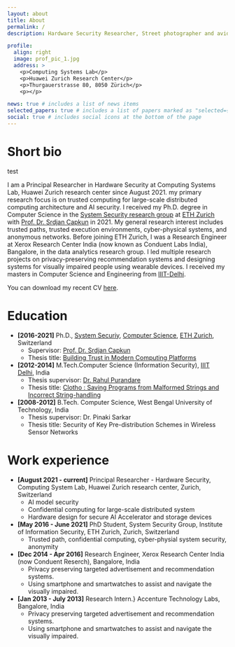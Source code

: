 ```yaml
---
layout: about
title: About
permalink: /
description: Hardware Security Researcher, Street photographer and avid traveller

profile:
  align: right
  image: prof_pic_1.jpg
  address: >
    <p>Computing Systems Lab</p>
    <p>Huawei Zurich Research Center</p>
    <p>Thurgauerstrasse 80, 8050 Zürich</p>
    <p></p>

news: true # includes a list of news items
selected_papers: true # includes a list of papers marked as "selected={true}"
social: true # includes social icons at the bottom of the page
---
```


# Short bio

test

I am a Principal Researcher in Hardware Security at Computing Systems Lab, Huawei Zurich research center since August 2021. my primary research focus is on trusted computing for large-scale distributed computing architecture and AI security.
I received my Ph.D. degree in Computer Science in the [System Security research group](https://syssec.ethz.ch/) at [ETH Zurich](https://ethz.ch/en.html) with [Prof. Dr. Srdjan Capkun](https://syssec.ethz.ch/people/capkun.html) in 2021. My general research interest includes trusted paths, trusted execution environments, cyber-physical systems, and anonymous networks. Before joining ETH Zurich, I was a Research Engineer at Xerox Research Center India (now known as Conduent Labs India), Bangalore, in the data analytics research group. I led multiple research projects on privacy-preserving recommendation systems and designing systems for visually impaired people using wearable devices. I received my masters in Computer Science and Engineering from [IIIT-Delhi](https://www.iiitd.ac.in/).

You can download my recent CV [here](assets/img/CV_long.pdf).

# Education

- **[2016-2021]** Ph.D., [System Securiy](https://syssec.ethz.ch/), [Computer Science](https://inf.ethz.ch/), [ETH Zurich](https://ethz.ch/en.html), Switzerland
  - Supervisor: [Prof. Dr. Srdjan Capkun](https://syssec.ethz.ch/people/capkun.html)
  - Thesis title: [Building Trust in Modern Computing Platforms](https://www.research-collection.ethz.ch/handle/20.500.11850/487786)
- **[2012-2014]** M.Tech.Computer Science (Information Security), [IIIT Delhi](https://www.iiitd.ac.in/), India
  - Thesis supervisor: [Dr. Rahul Purandare](https://www.iiitd.edu.in/~purandare/)
  - Thesis title: [Clotho : Saving Programs from Malformed Strings and Incorrect String-handling](https://repository.iiitd.edu.in/jspui/handle/123456789/203)
- **[2008-2012]** B.Tech. Computer Science, West Bengal University of Technology, India
  - Thesis supervisor: Dr. Pinaki Sarkar
  - Thesis title: Security of Key Pre-distribution Schemes in Wireless Sensor Networks

# Work experience

- **[August 2021 - current]** Principal Researcher - Hardware Security, Computing System Lab, Huawei Zurich research center, Zurich, Switzerland
  - AI model security
  - Confidential computing for large-scale distributed system
  - Hardware design for secure AI Accelerator and storage devices
- **[May 2016 - June 2021]** PhD Student, System Security Group, Institute of Information Security, ETH Zurich, Zurich, Switzerland
  - Trusted path, confidential computing, cyber-physial system security, anonymity
- **[Dec 2014 - Apr 2016]** Research Engineer, Xerox Research Center India (now Conduent Reserch), Bangalore, India
  - Privacy preserving targeted advertisement and recommendation systems.
  - Using smartphone and smartwatches to assist and navigate the visually impaired.
- **[Jan 2013 - July 2013]** Research Intern.} Accenture Technology Labs, Bangalore, India
  - Privacy preserving targeted advertisement and recommendation systems.
  - Using smartphone and smartwatches to assist and navigate the visually impaired.
